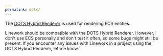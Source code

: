 ```yaml
---
permalink: dots/
---
```


The [DOTS Hybrid Renderer](https://docs.unity3d.com/Packages/com.unity.rendering.hybrid@0.8/manual/index.html) is used for rendering ECS entities.

Linework should be compatible with the DOTS Hybrid Renderer. However, I don't use ECS personally and don't test it often, so some bugs might still be present. If you encounter any issues with Linework in a project using the DOTS Hybrid Renderer, let me know.